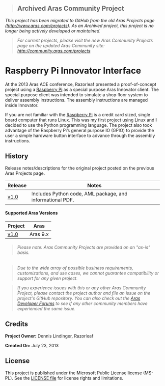 >## Archived Aras Community Project
*This project has been migrated to GitHub from the old Aras Projects page (http://www.aras.com/projects). As an Archived project, this project is no longer being actively developed or maintained.*

>*For current projects, please visit the new Aras Community Projects page on the updated Aras Community site: http://community.aras.com/projects*

# Raspberry Pi Innovator Interface

At the 2013 Aras ACE conference, Razorleaf presented a proof-of-concept project using a [Raspberry Pi](http://www.raspberrypi.org/) as a special purpose Aras Innovator client. The special purpose client was intended to simulate a shop floor system to deliver assembly instructions. The assembly instructions are managed inside Innovator.

If you are not familiar with the [Raspberry Pi](https://www.raspberrypi.org/) is a credit card sized, single board computer that runs Linux. This was my first project using Linux and I decided to use the Python programming language. The project also took advantage of the Raspberry Pi’s general purpose IO (GPIO) to provide the user a simple hardware button interface to advance through the assembly instructions.

## History

Release notes/descriptions for the original project posted on the previous Aras Projects page.

Release | Notes
--------|--------
[v1.0](https://github.com/ArasLabs/innovator-on-raspberry-pi/releases/tag/v1.0) | Includes Python code, AML package, and informational PDF.

#### Supported Aras Versions

Project | Aras
--------|------
[v1.0](https://github.com/ArasLabs/innovator-on-raspberry-pi/releases/tag/v1.0) | Aras 9.x

> ###### *Please note: Aras Community Projects are provided on an "as-is" basis.*

>*Due to the wide array of possible business requirements, customizations, and use cases, we cannot guarantee compatibility or support for any given project.*

>*If you experience issues with this or any other Aras Community Project, please contact the project author and file an issue on the project's GitHub repository. You can also check out the [Aras Developer Forums](http://community.aras.com/forums/) to see if any other community members have experienced the same issue.*

## Credits

**Project Owner:** Dennis Lindinger, Razorleaf

**Created On:** July 23, 2013

## License

This project is published under the Microsoft Public License license (MS-PL). See the [LICENSE file](./LICENSE.md) for license rights and limitations.
